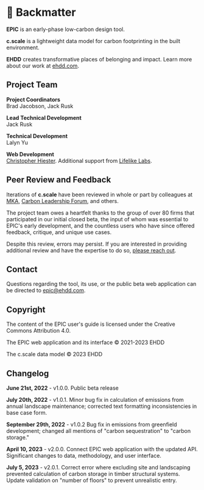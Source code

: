 # 📃 Backmatter

**EPIC** is an early-phase low-carbon design tool.

**c.scale** is a lightweight data model for carbon footprinting in the built environment.

**EHDD** creates transformative places of belonging and impact. Learn more about our work at [ehdd.com](http://ehdd.com).

## Project Team

**Project Coordinators**\
Brad Jacobson, Jack Rusk

**Lead Technical Development**\
Jack Rusk

**Technical Development**\
Lalyn Yu

**Web Development**\
[Christopher Hiester](https://www.hiester.com/). Additional support from [Lifelike Labs](https://www.lifelikelabs.com/).

## **Peer Review and Feedback**

Iterations of **c.scale** have been reviewed in whole or part by colleagues at [MKA](https://www.mka.com/), [Carbon Leadership Forum](https://carbonleadershipforum.org/), and others.&#x20;

The project team owes a heartfelt thanks to the group of over 80 firms that participated in our initial closed beta, the input of whom was essential to EPIC's early development, and the countless users who have since offered feedback, critique, and unique use cases.

Despite this review, errors may persist. If you are interested in providing additional review and have the expertise to do so, [please reach out](mailto:epic@ehdd.com?subject=Review).&#x20;

## Contact

Questions regarding the tool, its use, or the public beta web application can be directed to [epic@ehdd.com](<mailto:epic@ehdd.com >).

## Copyright

The content of the EPIC user's guide is licensed under the Creative Commons Attribution 4.0.

The EPIC web application and its interface © 2021-2023 EHDD

The c.scale data model © 2023 EHDD

## Changelog

**June 21st, 2022** - v1.0.0. Public beta release

**July 20th, 2022** - v1.0.1. Minor bug fix in calculation of emissions from annual landscape maintenance; corrected text formatting inconsistencies in base case form.

**September 29th, 2022** - v1.0.2 Bug fix in emissions from greenfield development; changed all mentions of "carbon sequestration" to "carbon storage."

**April 10, 2023** - v2.0.0. Connect EPIC web application with the updated API. Significant changes to data, methodology, and user interface.&#x20;

**July 5, 2023** - v2.0.1. Correct error where excluding site and landscaping prevented calculation of carbon storage in timber structural systems. Update validation on "number of floors" to prevent unrealistic entry.
